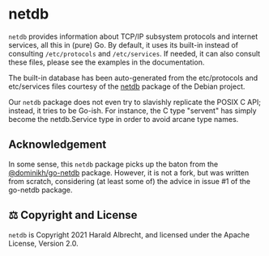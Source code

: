# netdb

`netdb` provides information about TCP/IP subsystem protocols and internet
services, all this in (pure) Go. By default, it uses its built-in instead of
consulting `/etc/protocols` and `/etc/services`. If needed, it can also consult
these files, please see the examples in the documentation.

The built-in database has been auto-generated from the etc/protocols and
etc/services files courtesy of the [netdb](https://salsa.debian.org/md/netbase)
package of the Debian project.

Our `netdb` package does not even try to slavishly replicate the POSIX C API;
instead, it tries to be Go-ish. For instance, the C type "servent" has simply
become the netdb.Service type in order to avoid arcane type names.

## Acknowledgement

In some sense, this `netdb` package picks up the baton from the
[@dominikh/go-netdb](https://pkg.go.dev/honnef.co/go/netdb) package. However, it
is not a fork, but was written from scratch, considering (at least some of) the
advice in issue #1 of the go-netdb package.

## ⚖️ Copyright and License

`netdb` is Copyright 2021 Harald Albrecht, and licensed under the Apache License,
Version 2.0.
